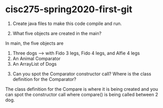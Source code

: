 # cisc275-spring2020-first-git
1. Create java files to make this code compile and run.

2. What five objects are created in the main?

In main, the five objects are 
1) Three dogs --> with Fido 3 legs, Fido 4 legs, and Alfie 4 legs
2) An Animal Comparator
3) An ArrayList of Dogs

3. Can you spot the Comparator constructor call? Where is the class definition for the Comparator?

The class definition for the Compare is where it is being created and you can spot the constructor call 
where compare() is being called between 2 dog. 